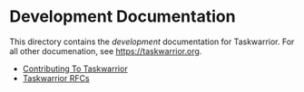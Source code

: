 # Development Documentation

This directory contains the _development_ documentation for Taskwarrior.
For all other documenation, see https://taskwarrior.org.

 * [Contributing To Taskwarrior](contrib/README.md)
 * [Taskwarrior RFCs](rfcs/README.md)
